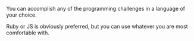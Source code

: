 You can accomplish any of the programming challenges in a language of your choice.

Ruby or JS is obviously preferred, but you can use whatever you are most comfortable with.
